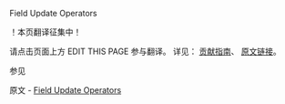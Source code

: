  Field Update Operators

 ！本页翻译征集中！

请点击页面上方 EDIT THIS PAGE 参与翻译。
详见：
[贡献指南]( https://github.com/whaleal/MongoDB-Manual-zh/blob/master/CONTRIBUTING.md )、
[原文链接](  https://docs.mongodb.com/manual/reference/operator/update-field/  )。

 参见

原文 - [Field Update Operators]( https://docs.mongodb.com/manual/reference/operator/update-field/ )

